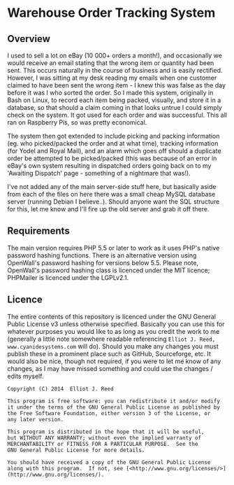 # Warehouse Order Tracking System

## Overview
I used to sell a lot on eBay (10 000+ orders a month!), and occasionally we would receive an email stating that the wrong item or quantity had been sent. This occurs naturally in the course of business and is easily rectified. However, I was sitting at my desk reading my emails when one customer claimed to have been sent the wrong item - I knew this was false as the day before it was I who sorted the order. So I made this system, originally in Bash on Linux, to record each item being packed, visually, and store it in a database, so that should a claim coming in that looks untrue I could simply check on the system. It got used for each order and was successful. This all ran on Raspberry Pis, so was pretty economical.

The system then got extended to include picking and packing information (eg. who picked/packed the order and at what time), tracking information (for Yodel and Royal Mail), and an alarm which goes off should a duplicate order be attempted to be picked/packed (this was because of an error in eBay's own system resulting in dispatched orders going back on to my 'Awaiting Dispatch' page - something of a nightmare that was!).

I've not added any of the main server-side stuff here, but basically aside from each of the files on here there was a small cheap MySQL database server (running Debian I believe..). Should anyone want the SQL structure for this, let me know and I'll fire up the old server and grab it off there.

## Requirements
The main version requires PHP 5.5 or later to work as it uses PHP's native password hashing functions. There is an alternative version using OpenWall's password hashing for versions below 5.5. Please note, OpenWall's password hashing class is licenced under the MIT licence; PHPMailer is licenced under the LGPLv2.1.

## Licence
The entire contents of this repository is licenced under the GNU General Public License v3 unless otherwise specified. Basically you can use this for whatever purposes you would like to as long as you credit the work to me (generally a little note somewhere readable referencing `Elliot J. Reed, www.cyanidesystems.com` will do). Should you make any changes you must publish these in a prominent place such as GitHub, Sourceforge, etc. It would also be nice, though not required, if you were to let me know of any changes, as I may have missed something and could use the changes / edits myself.

```
Copyright (C) 2014  Elliot J. Reed

This program is free software: you can redistribute it and/or modify
it under the terms of the GNU General Public License as published by
the Free Software Foundation, either version 3 of the License, or
any later version.

This program is distributed in the hope that it will be useful,
but WITHOUT ANY WARRANTY; without even the implied warranty of
MERCHANTABILITY or FITNESS FOR A PARTICULAR PURPOSE.  See the
GNU General Public License for more details.

You should have received a copy of the GNU General Public License
along with this program.  If not, see [<http://www.gnu.org/licenses/>](http://www.gnu.org/licenses/).
```
